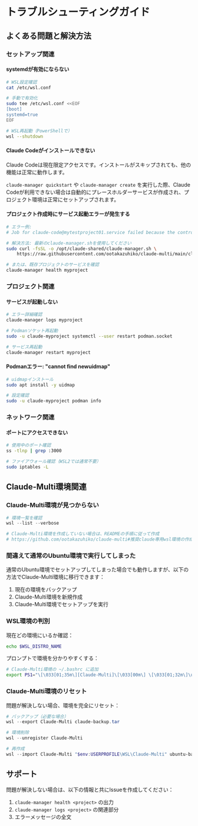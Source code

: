 # トラブルシューティングガイド

## よくある問題と解決方法

### セットアップ関連

#### systemdが有効にならない

```bash
# WSL設定確認
cat /etc/wsl.conf

# 手動で有効化
sudo tee /etc/wsl.conf <<EOF
[boot]
systemd=true
EOF

# WSL再起動（PowerShellで）
wsl --shutdown
```

#### Claude Codeがインストールできない

Claude Codeは現在限定アクセスです。インストールがスキップされても、他の機能は正常に動作します。

`claude-manager quickstart` や `claude-manager create` を実行した際、Claude Codeが利用できない場合は自動的にプレースホルダーサービスが作成され、プロジェクト環境は正常にセットアップされます。

#### プロジェクト作成時にサービス起動エラーが発生する

```bash
# エラー例:
# Job for claude-code@mytestproject01.service failed because the control process exited with error code.

# 解決方法: 最新のclaude-manager.shを使用してください
sudo curl -fsSL -o /opt/claude-shared/claude-manager.sh \
    https://raw.githubusercontent.com/ootakazuhiko/claude-multi/main/claude-manager.sh

# または、既存プロジェクトのサービスを確認
claude-manager health myproject
```

### プロジェクト関連

#### サービスが起動しない

```bash
# エラー詳細確認
claude-manager logs myproject

# Podmanソケット再起動
sudo -u claude-myproject systemctl --user restart podman.socket

# サービス再起動
claude-manager restart myproject
```

#### Podmanエラー: "cannot find newuidmap"

```bash
# uidmapインストール
sudo apt install -y uidmap

# 設定確認
sudo -u claude-myproject podman info
```

### ネットワーク関連

#### ポートにアクセスできない

```bash
# 使用中のポート確認
ss -tlnp | grep :3000

# ファイアウォール確認（WSL2では通常不要）
sudo iptables -L
```

## Claude-Multi環境関連

### Claude-Multi環境が見つからない

```powershell
# 環境一覧を確認
wsl --list --verbose

# Claude-Multi環境を作成していない場合は、READMEの手順に従って作成
# https://github.com/ootakazuhiko/claude-multi#推奨claude専用wsl環境の作成
```

### 間違えて通常のUbuntu環境で実行してしまった

通常のUbuntu環境でセットアップしてしまった場合でも動作しますが、以下の方法でClaude-Multi環境に移行できます：

1. 現在の環境をバックアップ
2. Claude-Multi環境を新規作成
3. Claude-Multi環境でセットアップを実行

### WSL環境の判別

現在どの環境にいるか確認：

```bash
echo $WSL_DISTRO_NAME
```

プロンプトで環境を分かりやすくする：

```bash
# Claude-Multi環境の ~/.bashrc に追加
export PS1="\[\033[01;35m\][Claude-Multi]\[\033[00m\] \[\033[01;32m\]\u@\h\[\033[00m\]:\[\033[01;34m\]\w\[\033[00m\]\$ "
```

### Claude-Multi環境のリセット

問題が解決しない場合、環境を完全にリセット：

```powershell
# バックアップ（必要な場合）
wsl --export Claude-Multi claude-backup.tar

# 環境削除
wsl --unregister Claude-Multi

# 再作成
wsl --import Claude-Multi "$env:USERPROFILE\WSL\Claude-Multi" ubuntu-base.tar
```

## サポート

問題が解決しない場合は、以下の情報と共にIssueを作成してください：

1. `claude-manager health <project>` の出力
2. `claude-manager logs <project>` の関連部分
3. エラーメッセージの全文